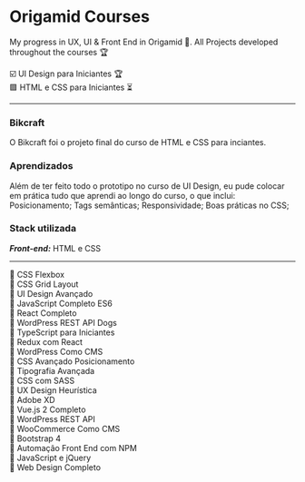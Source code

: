 # Origamid Courses
My progress in UX, UI &amp; Front End in Origamid 🐺. All Projects developed throughout the courses 🏆

☑️ UI Design para Iniciantes 🏆<br>
🟪 HTML e CSS para Iniciantes ⏳<br>
<hr>

### Bikcraft
O Bikcraft foi o projeto final do curso de HTML e CSS para inciantes. 

### Aprendizados
Além de ter feito todo o prototipo no curso de UI Design, eu pude colocar em prática tudo que aprendi ao longo do curso, o que inclui: Posicionamento; Tags semânticas; Responsividade; Boas práticas no CSS;

### Stack utilizada
***Front-end:*** HTML e CSS
<hr>

🔲 CSS Flexbox<br>
🔲 CSS Grid Layout<br>
🔲 UI Design Avançado<br>
🔲 JavaScript Completo ES6<br>
🔲 React Completo<br>
🔲 WordPress REST API Dogs<br>
🔲 TypeScript para Iniciantes<br>
🔲 Redux com React<br>
🔲 WordPress Como CMS<br>
🔲 CSS Avançado Posicionamento<br>
🔲 Tipografia Avançada<br>
🔲 CSS com SASS<br>
🔲 UX Design Heurística<br>
🔲 Adobe XD<br>
🔲 Vue.js 2 Completo<br>
🔲 WordPress REST API<br>
🔲 WooCommerce Como CMS<br>
🔲 Bootstrap 4<br>
🔲 Automação Front End com NPM<br>
🔲 JavaScript e jQuery<br>
🔲 Web Design Completo<br>
